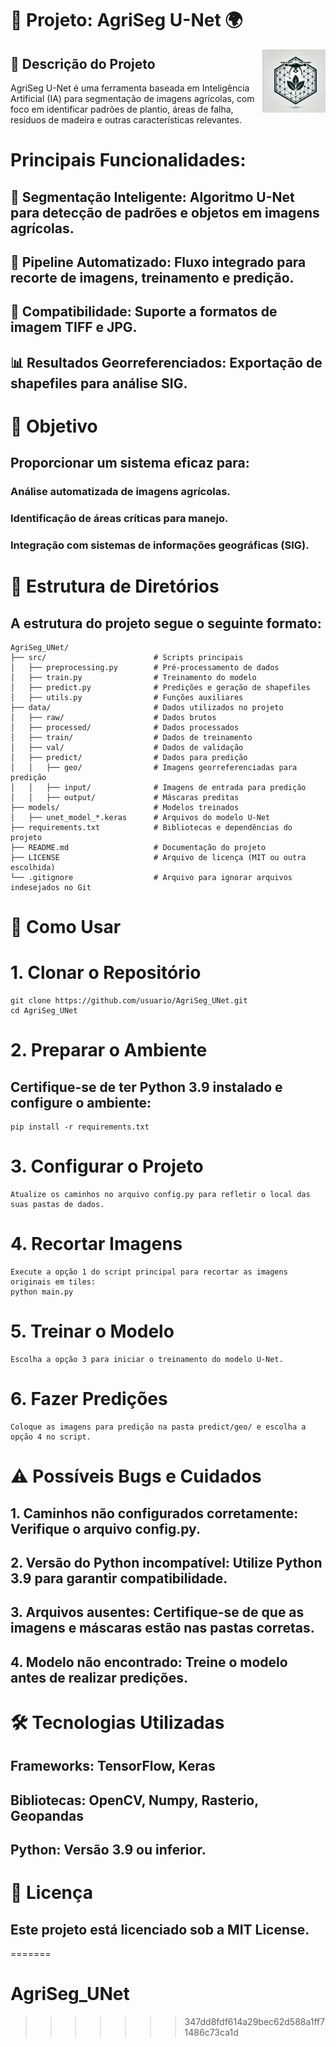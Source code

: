 
# 🌾 Projeto: AgriSeg U-Net 🌍
<img alt="Logo AgriSeg U-Net" src="Doc/agriseg_unet_logo2.png" align="right" width="20%"/>

## 📝 Descrição do Projeto
AgriSeg U-Net é uma ferramenta baseada em Inteligência Artificial (IA) para segmentação de imagens agrícolas, com foco em identificar padrões de plantio, áreas de falha, resíduos de madeira e outras características relevantes.

# Principais Funcionalidades:

## 🌱 Segmentação Inteligente: Algoritmo U-Net para detecção de padrões e objetos em imagens agrícolas.

## 🚀 Pipeline Automatizado: Fluxo integrado para recorte de imagens, treinamento e predição.

## 💾 Compatibilidade: Suporte a formatos de imagem TIFF e JPG.

## 📊 Resultados Georreferenciados: Exportação de shapefiles para análise SIG.

# 🎯 Objetivo

## Proporcionar um sistema eficaz para:
### Análise automatizada de imagens agrícolas.
### Identificação de áreas críticas para manejo.
### Integração com sistemas de informações geográficas (SIG).

# 📂 Estrutura de Diretórios
## A estrutura do projeto segue o seguinte formato:

```
AgriSeg_UNet/
├── src/                        # Scripts principais
│   ├── preprocessing.py        # Pré-processamento de dados
│   ├── train.py                # Treinamento do modelo
│   ├── predict.py              # Predições e geração de shapefiles
│   ├── utils.py                # Funções auxiliares
├── data/                       # Dados utilizados no projeto
│   ├── raw/                    # Dados brutos
│   ├── processed/              # Dados processados
│   ├── train/                  # Dados de treinamento
│   ├── val/                    # Dados de validação
│   ├── predict/                # Dados para predição
│   │   ├── geo/                # Imagens georreferenciadas para predição
│   │   ├── input/              # Imagens de entrada para predição
│   │   ├── output/             # Máscaras preditas
├── models/                     # Modelos treinados
│   ├── unet_model_*.keras      # Arquivos do modelo U-Net
├── requirements.txt            # Bibliotecas e dependências do projeto
├── README.md                   # Documentação do projeto
├── LICENSE                     # Arquivo de licença (MIT ou outra escolhida)
└── .gitignore                  # Arquivo para ignorar arquivos indesejados no Git
```

# 🚀 Como Usar

# 1. Clonar o Repositório

```
git clone https://github.com/usuario/AgriSeg_UNet.git
cd AgriSeg_UNet
```
# 2. Preparar o Ambiente

## Certifique-se de ter Python 3.9 instalado e configure o ambiente:

```
pip install -r requirements.txt
```

# 3. Configurar o Projeto
```
Atualize os caminhos no arquivo config.py para refletir o local das suas pastas de dados.
```

# 4. Recortar Imagens
```
Execute a opção 1 do script principal para recortar as imagens originais em tiles:
python main.py
```

# 5. Treinar o Modelo

```
Escolha a opção 3 para iniciar o treinamento do modelo U-Net.
```
# 6. Fazer Predições
```
Coloque as imagens para predição na pasta predict/geo/ e escolha a opção 4 no script.
```

# ⚠️ Possíveis Bugs e Cuidados

## 1. Caminhos não configurados corretamente: Verifique o arquivo config.py.

## 2. Versão do Python incompatível: Utilize Python 3.9 para garantir compatibilidade.

## 3. Arquivos ausentes: Certifique-se de que as imagens e máscaras estão nas pastas corretas.

## 4. Modelo não encontrado: Treine o modelo antes de realizar predições.

# 🛠️ Tecnologias Utilizadas
## Frameworks: TensorFlow, Keras
## Bibliotecas: OpenCV, Numpy, Rasterio, Geopandas
## Python: Versão 3.9 ou inferior.

# 📄 Licença

## Este projeto está licenciado sob a MIT License.
=======
# AgriSeg_UNet
>>>>>>> 347dd8fdf614a29bec62d588a1ff71486c73ca1d
